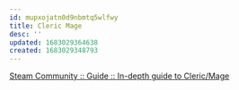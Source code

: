 ```yaml
---
id: mupxojatn0d9nbmtq5wlfwy
title: Cleric Mage
desc: ''
updated: 1683029364638
created: 1683029348793
---
```

[Steam Community :: Guide :: In-depth guide to Cleric/Mage](https://steamcommunity.com/sharedfiles/filedetails/?id=895942694)
